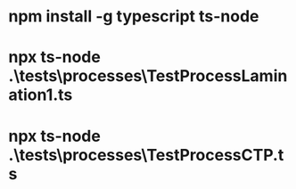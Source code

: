 # npm install -g typescript ts-node
# npx ts-node .\tests\processes\TestProcessLamination1.ts
# npx ts-node .\tests\processes\TestProcessCTP.ts